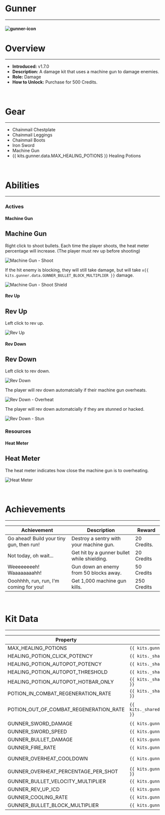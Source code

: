 # Gunner

***

#### ![gunner-icon](../assets/icons/gunner-icon.jpg)

# Overview
***
- **Introduced:** v1.7.0
- **Description:** A damage kit that uses a machine gun to damage enemies.
- **Role:** Damage
- **How to Unlock:** Purchase for 500 Credits.

<br />  

# Gear
***
- Chainmail Chestplate
- Chainmail Leggings
- Chainmail Boots
- Iron Sword
- Machine Gun
- {{ kits.gunner.data.MAX_HEALING_POTIONS }} Healing Potions

<br />  

# Abilities
***

### Actives
<!-- tabs:start -->
#### **Machine Gun**
## Machine Gun
Right click to shoot bullets. Each time the player shoots, the heat meter percentage will increase. (The player must rev up before shooting)

![Machine Gun - Shoot](../assets/kits/gunner/Gunner%20-%20Shoot.gif)

If the hit enemy is blocking, they will still take damage, but will take `x{{ kits.gunner.data.GUNNER_BULLET_BLOCK_MULTIPLIER }}` damage.

![Machine Gun - Shoot Shield](../assets/kits/gunner/Gunner%20-%20Shoot%20Shield.gif)

#### **Rev Up**
## Rev Up
Left click to rev up.

![Rev Up](../assets/kits/gunner/Gunner%20-%20Rev%20Up.gif)

#### **Rev Down**
## Rev Down
Left click to rev down.

![Rev Down](../assets/kits/gunner/Gunner%20-%20Rev%20Down.gif)

The player will rev down automatcially if their machine gun overheats.

![Rev Down - Overheat](../assets/kits/gunner/Gunner%20-%20Overheat.gif)

The player will rev down automatcially if they are stunned or hacked.

![Rev Down - Stun](../assets/kits/gunner/Gunner%20-%20Stun.gif)

<!-- tabs:end -->

### Resources
<!-- tabs:start -->
#### **Heat Meter**
## Heat Meter
The heat meter indicates how close the machine gun is to overheating.

![Heat Meter](../assets/kits/gunner/Heat_Meter.png)

<!-- tabs:end -->
<br />

# Achievements
***

| Achievement | Description | Reward |
| ----------- | ----------- | ------ |
| Go ahead! Build your tiny gun, then run! | Destroy a sentry with your machine gun. | 20 Credits. |
| Not today, oh wait... | Get hit by a gunner bullet while shielding. | 20 Credits |
| Weeeeeeeeh! Waaaaaaaahh! | Gun down an enemy from 50 blocks away. | 50 Credits |
| Ooohhhh, run, run, I'm coming for you! | Get 1,000 machine gun kills. | 250 Credits |

<br />  

# Kit Data
***

| Property | Value | Description |
|----------|-------|-------------|
| MAX_HEALING_POTIONS | `{{ kits.gunner.data.MAX_HEALING_POTIONS }}` | {{ kitDataSharedDescriptions.MAX_HEALING_POTIONS }} |
| HEALING_POTION_CLICK_POTENCY | `{{ kits._shared.data.HEALING_POTION_CLICK_POTENCY }}` | {{ kitDataSharedDescriptions.HEALING_POTION_CLICK_POTENCY }} |
| HEALING_POTION_AUTOPOT_POTENCY | `{{ kits._shared.data.HEALING_POTION_AUTOPOT_POTENCY }}` | {{ kitDataSharedDescriptions.HEALING_POTION_AUTOPOT_POTENCY }} |
| HEALING_POTION_AUTOPOT_THRESHOLD | `{{ kits._shared.data.HEALING_POTION_AUTOPOT_THRESHOLD }}` | {{ kitDataSharedDescriptions.HEALING_POTION_AUTOPOT_THRESHOLD }} |
| HEALING_POTION_AUTOPOT_HOTBAR_ONLY | `{{ kits._shared.data.HEALING_POTION_AUTOPOT_HOTBAR_ONLY }}` | {{ kitDataSharedDescriptions.HEALING_POTION_AUTOPOT_HOTBAR_ONLY }} |
| POTION_IN_COMBAT_REGENERATION_RATE | `{{ kits._shared.data.POTION_IN_COMBAT_REGENERATION_RATE }}` | {{ kitDataSharedDescriptions.POTION_IN_COMBAT_REGENERATION_RATE }} |
| POTION_OUT_OF_COMBAT_REGENERATION_RATE | `{{ kits._shared.data.POTION_OUT_OF_COMBAT_REGENERATION_RATE }}` | {{ kitDataSharedDescriptions.POTION_OUT_OF_COMBAT_REGENERATION_RATE }} |
| GUNNER_SWORD_DAMAGE | `{{ kits.gunner.data.GUNNER_SWORD_DAMAGE }}` | The base damage of the sword. |
| GUNNER_SWORD_SPEED | `{{ kits.gunner.data.GUNNER_SWORD_SPEED }}` | The base speed of the sword. |
| GUNNER_BULLET_DAMAGE | `{{ kits.gunner.data.GUNNER_BULLET_DAMAGE }}` | The base damage of a bullet. |
| GUNNER_FIRE_RATE | `{{ kits.gunner.data.GUNNER_FIRE_RATE }}` | The fire rate, in ticks, of the machine gun. |
| GUNNER_OVERHEAT_COOLDOWN | `{{ kits.gunner.data.GUNNER_OVERHEAT_COOLDOWN }}` | The cooldown, in ticks, after the machine gun overheats. (Overheat cooling duration) |
| GUNNER_OVERHEAT_PERCENTAGE_PER_SHOT | `{{ kits.gunner.data.GUNNER_OVERHEAT_PERCENTAGE_PER_SHOT }}` | The heat percentage increase per bullet shot from the machine gun. |
| GUNNER_BULLET_VELOCITY_MULTIPLIER | `{{ kits.gunner.data.GUNNER_BULLET_VELOCITY_MULTIPLIER }}` | The multiplier that controls the initial speed of the bullet. |
| GUNNER_REV_UP_ICD | `{{ kits.gunner.data.GUNNER_REV_UP_ICD }}` | The cooldown, in ticks, to rev up and down. |
| GUNNER_COOLING_RATE | `{{ kits.gunner.data.GUNNER_COOLING_RATE }}` | The percentage per tick that the heat meter cools off by when revved down. |
| GUNNER_BULLET_BLOCK_MULTIPLIER | `{{ kits.gunner.data.GUNNER_BULLET_BLOCK_MULTIPLIER }}` | The damage multiplier of bullets when damaging enemies that are blocking. |
